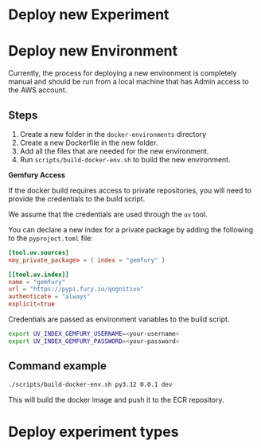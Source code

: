 # Deploy new Experiment


# Deploy new Environment

Currently, the process for deploying a new environment is completely manual
and should be run from a local machine that has Admin access to the AWS account.

## Steps

1. Create a new folder in the `docker-environments` directory
2. Create a new Dockerfile in the new folder.
3. Add all the files that are needed for the new environment.
4. Run `scripts/build-docker-env.sh` to build the new environment.

**Gemfury Access**

If the docker build requires access to private repositories, you will need to
provide the credentials to the build script.

We assume that the credentials are used through the `uv` tool.

You can declare a new index for a private package by adding the following to the `pyproject.toml` file:

```toml
[tool.uv.sources]
<my_private_package> = { index = "gemfury" }

[[tool.uv.index]]
name = "gemfury"
url = "https://pypi.fury.io/qognitive"
authenticate = "always"
explicit=true
```

Credentials are passed as environment variables to the build script.

```bash
export UV_INDEX_GEMFURY_USERNAME=<your-username>
export UV_INDEX_GEMFURY_PASSWORD=<your-password>
```

## Command example
```bash
./scripts/build-docker-env.sh py3.12 0.0.1 dev
```

This will build the docker image and push it to the ECR repository.


# Deploy experiment types